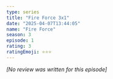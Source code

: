 ```yaml
---
type: series
title: "Fire Force 3x1"
date: "2025-04-07T13:44:05"
name: "Fire Force"
season: 3
episode: 1
rating: 3
ratingEmoji: ⭐️⭐️⭐️
---
```


*[No review was written for this episode]*
